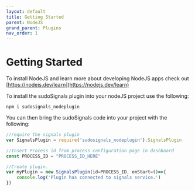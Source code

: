 ```yaml
---
layout: default
title: Getting Started
parent: NodeJS
grand_parent: Plugins
nav_order: 1
---
```


# Getting Started
To install NodeJS and learn more about developing NodeJS apps check out [https://nodejs.dev/learn](https://nodejs.dev/learn) 


To install the sudoSignals plugin into your nodeJS project use the following:

```
npm i sudosignals_nodeplugin
```

You can then bring the sudoSignals code into your project with the following:
```javascript
//require the signals plugin 
var SignalsPlugin = require('sudosignals_nodeplugin').SignalsPlugin

//Insert Process id from process configuration page in dashboard
const PROCESS_ID = "PROCESS_ID_HERE"

//Create plugin.
var myPlugin = new SignalsPlugin(id=PROCESS_ID, onStart=()=>{
	console.log('Plugin has connected to signals service.')
})

```